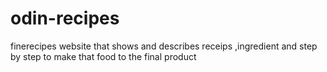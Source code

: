 # odin-recipes
finerecipes website that shows and 
describes  receips ,ingredient and step by step to make that food  to the 
final product

